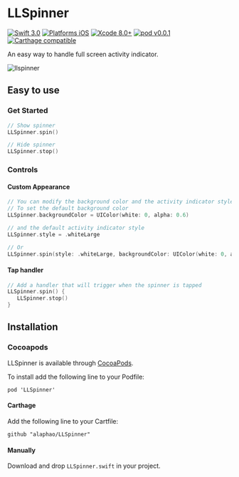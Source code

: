 LLSpinner
===========

[![Swift 3.0](https://img.shields.io/badge/Swift-3.0-orange.svg?style=flat)](https://developer.apple.com/swift/)
[![Platforms iOS](https://img.shields.io/badge/Platforms-iOS-lightgray.svg?style=flat)](https://developer.apple.com/swift/)
[![Xcode 8.0+](https://img.shields.io/badge/Xcode-8.0+-blue.svg?style=flat)](https://developer.apple.com/swift/)
[![pod v0.0.1](https://img.shields.io/badge/pod-v0.0.1-blue.svg)](https://cocoapods.org)
[![Carthage compatible](https://img.shields.io/badge/Carthage-compatible-4BC51D.svg?style=flat)](https://github.com/Carthage/Carthage)

An easy way to handle full screen activity indicator.

![llspinner](https://cloud.githubusercontent.com/assets/7674479/18743621/3a5047f4-80fd-11e6-9701-e389caacab05.gif)

Easy to use
----

### Get Started

```swift
// Show spinner
LLSpinner.spin()

// Hide spinner
LLSpinner.stop()
```

### Controls

#### Custom Appearance

```swift
// You can modify the background color and the activity indicator style
// To set the default background color
LLSpinner.backgroundColor = UIColor(white: 0, alpha: 0.6)

// and the default activity indicator style
LLSpinner.style = .whiteLarge

// Or
LLSpinner.spin(style: .whiteLarge, backgroundColor: UIColor(white: 0, alpha: 0.6))
```

#### Tap handler

```swift
// Add a handler that will trigger when the spinner is tapped
LLSpinner.spin() {
   LLSpinner.stop()
}
```

Installation
---
### Cocoapods
LLSpinner is available through [CocoaPods](http://cocoapods.org).

To install add the following line to your Podfile:

    pod 'LLSpinner'

#### Carthage
Add the following line to your Cartfile:

    github "alaphao/LLSpinner"
   
#### Manually
Download and drop ```LLSpinner.swift``` in your project.

